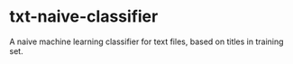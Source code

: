 # txt-naive-classifier
A naive machine learning classifier for text files, based on titles in training set.

